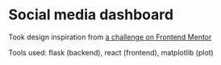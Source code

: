 # Social media dashboard

Took design inspiration from [a challenge on Frontend Mentor](./design/desktop-preview.jpg)

Tools used: flask (backend), react (frontend), matplotlib (plot)